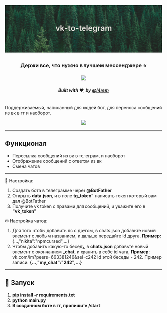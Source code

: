 # ![](media/header.png)
<div align="center">
    <h3>Держи все, что нужно в лучшем мессенджере ⭐</h6>
    <a href="https://t.me/vkintelegram"><img src="https://img.shields.io/badge/telegram-@vkintelegram-blue?style=flat-square"></a>
    <h5>Built with ❤︎, by <a href="https://t.me/l4rem">@l4rem</a></h5>
</div>
<br>
Поддерживаемый, написанный для людей бот, для переноса сообщений из вк в тг и наоборот.
<p align="center">
    <img src="media/preview.gif">
    <hr>
</p>


## Функционал
- Пересылка сообщений из вк в телеграм, и наоборот
- Отображение сообщений с ответом из вк
- Смена чатов
___

🔧 Настройка:
1. Создать бота в телеграмме через **@BotFather**
2. Открыть **data.json**, и в поле **tg_token"** написать токен который вам дал @BotFather
3. Получите vk token с правами для сообщений, и укажите его в **"vk_token"**
   
✉ Настройка чатов:
1. Для того чтобы добавить лс с другом, в chats.json добавьте новый элемент с любым названием, и дальше передайте id друга. **Пример:**{...,"nikita":"npmcursed",...}
2. Чтобы добавить какую-то беседу, в **chats.json** добавьте новый элемент с окончанием **_chat**, и хранить в себе id чата, **Пример**: vk.com/im?peers=663381246&sel=c242   Id этой беседы - 242. Пример записи: **{...,"my_chat":"242",...}**
___

## 🚀 Запуск
1. **pip install -r requirements.txt**
2. **python main.py**
3. **В созданном боте в тг, пропишите /start**

